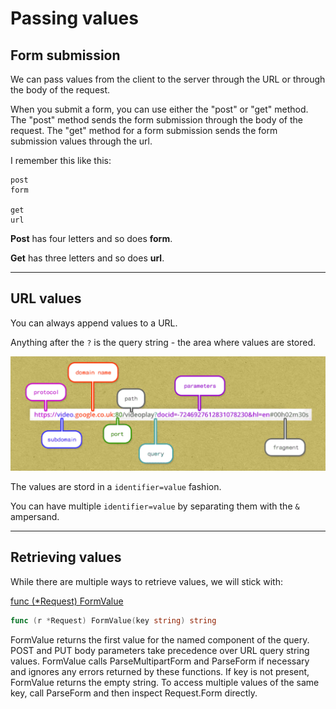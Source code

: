 # Passing values

## Form submission

We can pass values from the client to the server through the URL or through the body of the request. 

When you submit a form, you can use either the "post" or "get" method. The "post" method sends the form submission through the body of the request. The "get" method for a form submission sends the form submission values through the url.

I remember this like this:

```
post
form

get
url
```

**Post** has four letters and so does **form**.

**Get** has three letters and so does **url**.

***

## URL values

You can always append values to a URL.

Anything after the ```?``` is the query string - the area where values are stored.

![anatomy of a URL](URL.png)

The values are stord in a ```identifier=value``` fashion.

You can have multiple ```identifier=value``` by separating them with the ```&``` ampersand.

***

## Retrieving values

While there are multiple ways to retrieve values, we will stick with:

[func (*Request) FormValue](https://godoc.org/net/http#Request.FormValue)
``` Go
func (r *Request) FormValue(key string) string
```
FormValue returns the first value for the named component of the query. POST and PUT body parameters take precedence over URL query string values. FormValue calls ParseMultipartForm and ParseForm if necessary and ignores any errors returned by these functions. If key is not present, FormValue returns the empty string. To access multiple values of the same key, call ParseForm and then inspect Request.Form directly.

